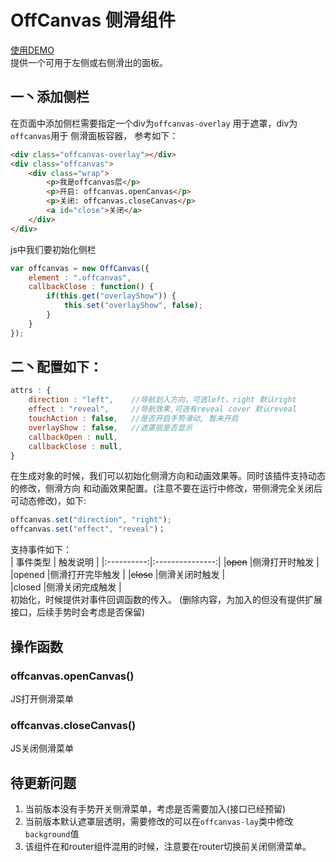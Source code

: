 OffCanvas 侧滑组件  
===
[使用DEMO](http://t-phantom.github.io/PhantomUI/offCanvas/)    
提供一个可用于左侧或右侧滑出的面板。 

## 一丶添加侧栏  
在页面中添加侧栏需要指定一个div为`offcanvas-overlay` 用于遮罩，div为`offcanvas`用于
侧滑面板容器， 参考如下：  
```html
<div class="offcanvas-overlay"></div>
<div class="offcanvas">
    <div class="wrap">
        <p>我是offcanvas层</p>
        <p>开启: offcanvas.openCanvas</p>
        <p>关闭: offcanvas.closeCanvas</p>
        <a id="close">关闭</a>
    </div>
</div>
```  
js中我们要初始化侧栏  
```javascript
var offcanvas = new OffCanvas({
    element : ".offcanvas",
    callbackClose : function() {
        if(this.get("overlayShow")) {
            this.set("overlayShow", false);
        }
    }
});
``` 

## 二丶配置如下：  
```javascript
attrs : {
    direction : "left",    //导航划入方向，可选left，right 默认right
    effect : "reveal",     //导航效果,可选有reveal cover 默认reveal
    touchAction : false,   //是否开启手势滑动, 暂未开启
    overlayShow : false,   //遮罩层是否显示
    callbackOpen : null,
    callbackClose : null,
}  
```  
在生成对象的时候，我们可以初始化侧滑方向和动画效果等。同时该插件支持动态的修改，侧滑方向
和动画效果配置。(注意不要在运行中修改，带侧滑完全关闭后可动态修改)，如下:  
```javascript   
offcanvas.set("direction", "right");
offcanvas.set("effect", "reveal")；  
```  
支持事件如下：  
|  事件类型  |  触发说明       |
|:----------:|:---------------:|
|~~open~~    |侧滑打开时触发   |
|opened      |侧滑打开完毕触发 |
|~~close~~   |侧滑关闭时触发   |  
|closed      |侧滑关闭完成触发 |    
初始化，时候提供对事件回调函数的传入。
(删除内容，为加入的但没有提供扩展接口，后续手势时会考虑是否保留)  

## 操作函数  
### offcanvas.openCanvas()   
JS打开侧滑菜单  
### offcanvas.closeCanvas()  
JS关闭侧滑菜单  

## 待更新问题  
1. 当前版本没有手势开关侧滑菜单，考虑是否需要加入(接口已经预留)   
2. 当前版本默认遮罩层透明，需要修改的可以在`offcanvas-lay`类中修改`background`值  
3. 该组件在和router组件混用的时候，注意要在router切换前关闭侧滑菜单。
